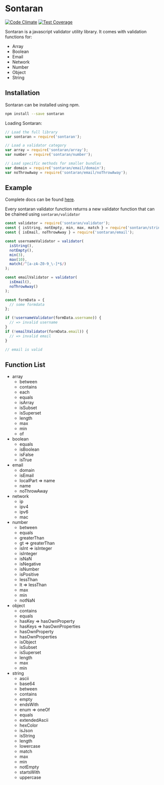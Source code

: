 # Sontaran

[![Code Climate](https://codeclimate.com/github/Barry127/sontaran/badges/gpa.svg)](https://codeclimate.com/github/Barry127/sontaran)
[![Test Coverage](https://codeclimate.com/github/Barry127/sontaran/badges/coverage.svg)](https://codeclimate.com/github/Barry127/sontaran/coverage)

Sontaran is a javascript validator utility library. It comes with validation functions for:

* Array
* Boolean
* Email
* Network
* Number
* Object
* String

## Installation

Sontaran can be installed using npm.

```bash
npm install --save sontaran
```

Loading Sontaran:

```javascript
// Load the full library
var sontaran = require('sontaran');

// Load a validator category
var array = require('sontaran/array');
var number = require('sontaran/number');

// Load specific methods for smaller bundles
var domain = require('sontaran/email/domain');
var noThrowAway = require('sontaran/email/noThrowAway');
```

## Example

Complete docs can be found [here](https://barry127.github.io/sontaran/).

Every sontaran validator function returns a new validator function that can be chained using `sontaran/validator`

```javascript
const validator = require('sontaran/validator');
const { isString, notEmpty, min, max, match } = require('sontaran/string');
const { isEmail, noThrowAway } = require('sontaran/email');

const usernameValidator = validator(
  isString(),
  notEmpty(),
  min(3),
  max(10),
  match(/^[a-zA-Z0-9_\-]*$/)
);

const emailValidator = validator(
  isEmail(),
  noThrowAway()
);

const formData = {
  // some formdata
};

if (!usernameValidator(formData.username)) {
  // => invalid username
}
if (!emailValidator(formData.email)) {
  // => invalid email
}

// email is valid
```

## Function List

* array
  * between
  * contains
  * each
  * equals
  * isArray
  * isSubset
  * isSuperset
  * length
  * max
  * min
  * of
* boolean
  * equals
  * isBoolean
  * isFalse
  * isTrue
* email
  * domain
  * isEmail
  * localPart => name
  * name
  * noThrowAway
* network
  * ip
  * ipv4
  * ipv6
  * mac
* number
  * between
  * equals
  * greaterThan
  * gt => greaterThan
  * isInt => isInteger
  * isInteger
  * isNaN
  * isNegative
  * isNumber
  * isPositive
  * lessThan
  * lt => lessThan
  * max
  * min
  * notNaN
* object
  * contains
  * equals
  * hasKey => hasOwnProperty
  * hasKeys => hasOwnProperties
  * hasOwnProperty
  * hasOwnProperties
  * isObject
  * isSubset
  * isSuperset
  * length
  * max
  * min
* string
  * ascii
  * base64
  * between
  * contains
  * empty
  * endsWith
  * enum => oneOf
  * equals
  * extendedAscii
  * hexColor
  * isJson
  * isString
  * length
  * lowercase
  * match
  * max
  * min
  * notEmpty
  * startsWith
  * uppercase
